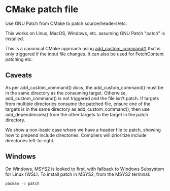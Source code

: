 # CMake patch file

Use GNU Patch from CMake to patch source/headers/etc.

This works on Linux, MacOS, Windows, etc. assuming GNU Patch "patch" is installed.

This is a canonical CMake approach using 
[add_custom_command()](https://cmake.org/cmake/help/latest/command/add_custom_command.html)
that is only triggered if the input file changes.
It can also be used for FetchContent patching etc.

## Caveats

As per add_custom_command() docs, the add_custom_command() must be in the same directory as the consuming target.
Otherwise, add_custom_command() is not triggered and the file isn't patch.
If targets from multiple directories consume the patched file, 
ensure one of the targets is in the same directory as add_custom_command(),
then use add_dependencies() from the other targets to the target in the patch directory.

We show a non-basic case where we have a header file to patch, showing how to prepend include directories.
Compilers will prioritize include directories left-to-right.

## Windows

On Windows, MSYS2 is looked to first, with fallback to Windows Subsystem for Linux (WSL).
To install patch in MSYS2, from the MSYS2 terminal:

```sh
pacman -S patch
```

